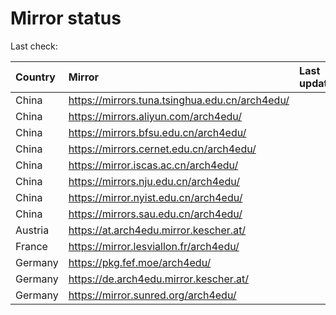 <script src="./time.js"></script>
# Mirror status
Last check: <script type="text/javascript">localize(1740767467.8894267);</script>

|Country|Mirror|Last update|
|:------|:-----|:----------|
|China|https://mirrors.tuna.tsinghua.edu.cn/arch4edu/|<script type="text/javascript">localize(1740725109);</script>|
|China|https://mirrors.aliyun.com/arch4edu/|<script type="text/javascript">localize(1740725109);</script>|
|China|https://mirrors.bfsu.edu.cn/arch4edu/|<script type="text/javascript">localize(1740725109);</script>|
|China|https://mirrors.cernet.edu.cn/arch4edu/|<script type="text/javascript">localize(1740725109);</script>|
|China|https://mirror.iscas.ac.cn/arch4edu/|<script type="text/javascript">localize(1740725109);</script>|
|China|https://mirrors.nju.edu.cn/arch4edu/|<script type="text/javascript">localize(1740638702);</script>|
|China|https://mirror.nyist.edu.cn/arch4edu/|<script type="text/javascript">localize(1740725109);</script>|
|China|https://mirrors.sau.edu.cn/arch4edu/|<script type="text/javascript">localize(1731653531);</script>|
|Austria|https://at.arch4edu.mirror.kescher.at/|<script type="text/javascript">localize(1740725109);</script>|
|France|https://mirror.lesviallon.fr/arch4edu/|<script type="text/javascript">localize(1740725109);</script>|
|Germany|https://pkg.fef.moe/arch4edu/|<script type="text/javascript">localize(1740725109);</script>|
|Germany|https://de.arch4edu.mirror.kescher.at/|<script type="text/javascript">localize(1740725109);</script>|
|Germany|https://mirror.sunred.org/arch4edu/|<script type="text/javascript">localize(1740725109);</script>|

<script src="./tablefilter/tablefilter.js"></script>
<script src="./table.js"></script>